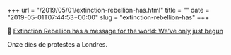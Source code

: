 +++
url = "/2019/05/01/extinction-rebellion-has.html"
title = ""
date = "2019-05-01T07:44:53+00:00"
slug = "extinction-rebellion-has"
+++

📎 [Extinction Rebellion has a message for the world: We've only just begun](https://reuters.com/article/idUSKCN1S731V)

Onze dies de protestes a Londres.

